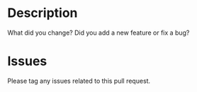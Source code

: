 # Description
What did you change? Did you add a new feature or fix a bug?

# Issues
Please tag any issues related to this pull request.